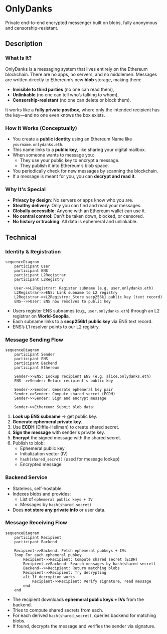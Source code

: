 # OnlyDanks

Private end-to-end encrypted messenger built on blobs, fully anonymous and censorship-resistant.

## Description

### What Is It?

OnlyDanks is a messaging system that lives entirely on the Ethereum blockchain. There are no apps, no servers, and no middlemen. Messages are written directly to Ethereum’s new **blob** storage, making them:
- **Invisible to third parties** (no one can read them),
- **Unlinkable** (no one can tell who’s talking to whom),
- **Censorship-resistant** (no one can delete or block them).

It works like a **fully private postbox**, where only the intended recipient has the key—and no one even knows the box exists.

### How It Works (Conceptually)

- You create a **public identity** using an Ethereum Name like `yourname.onlydanks.eth`.
- This name links to a **public key**, like sharing your digital mailbox.
- When someone wants to message you:
  - They use your public key to encrypt a message.
  - They publish it into Ethereum’s blob space.
- You periodically check for new messages by scanning the blockchain.
- If a message is meant for you, you can **decrypt and read it**.

### Why It's Special

- **Privacy by design**: No servers or apps know who you are.
- **Stealthy delivery**: Only you can find and read your messages.
- **Globally accessible**: Anyone with an Ethereum wallet can use it.
- **No central control**: Can't be taken down, blocked, or censored.
- **No history or tracking**: All data is ephemeral and unlinkable.


## Technical

### Identity & Registration
```mermaid
sequenceDiagram
    participant User
    participant ENS
    participant L2Registrar
    participant L2Registry

    User->>L2Registrar: Register subname (e.g. user.onlydanks.eth)
    L2Registrar->>ENS: Link subname to L2 registry
    L2Registrar->>L2Registry: Store secp256k1 public key (text record)
    ENS-->>User: ENS now resolves to public key
```
- Users register ENS subnames (e.g., `user.onlydanks.eth`) through an L2 registrar on **World-Seoplia**.
- Each subname links to a **secp256k1 public key** via ENS text record.
- ENS’s L1 resolver points to our L2 registry.

### Message Sending Flow
```mermaid
sequenceDiagram
    participant Sender
    participant ENS
    participant Backend
    participant Ethereum

    Sender->>ENS: Lookup recipient ENS (e.g. alice.onlydanks.eth)
    ENS-->>Sender: Return recipient's public key

    Sender->>Sender: Generate ephemeral key pair
    Sender->>Sender: Compute shared secret (ECDH)
    Sender->>Sender: Sign and encrypt message

    Sender->>Ethereum: Submit blob data:
```
1. **Look up ENS subname** → get public key.
2. **Generate ephemeral private key**.
3. Use **ECDH** (Diffie-Hellman) to create shared secret.
4. **Sign the message** with sender's private key.
5. **Encrypt** the signed message with the shared secret.
6. Publish to blob:
   - Ephemeral public key
   - Initialization vector (IV)
   - `hash(shared_secret)` (used for message lookup)
   - Encrypted message

### Backend Service
- Stateless, self-hostable.
- Indexes blobs and provides:
  - List of `ephemeral public keys + IV`
  - Messages by `hash(shared_secret)`
- Does **not store any private info** or user data.

### Message Receiving Flow
```mermaid
sequenceDiagram
    participant Recipient
    participant Backend

    Recipient->>Backend: Fetch ephemeral pubkeys + IVs
    loop For each ephemeral pubkey
        Recipient->>Recipient: Compute shared secret (ECDH)
        Recipient->>Backend: Search messages by hash(shared secret)
        Backend-->>Recipient: Return matching blobs
        Recipient->>Recipient: Try decrypting
        alt If decryption works
            Recipient->>Recipient: Verify signature, read message
        end
    end
```
- The recipient downloads **ephemeral public keys + IVs** from the backend.
- Tries to compute shared secrets from each.
- For each derived `hash(shared_secret)`, queries backend for matching blobs.
- If found, decrypts the message and verifies the sender via signature.
